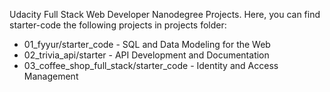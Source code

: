 Udacity Full Stack Web Developer Nanodegree Projects. Here, you can find starter-code the following projects in projects folder:

* 01_fyyur/starter_code - SQL and Data Modeling for the Web
* 02_trivia_api/starter - API Development and Documentation
* 03_coffee_shop_full_stack/starter_code - Identity and Access Management
